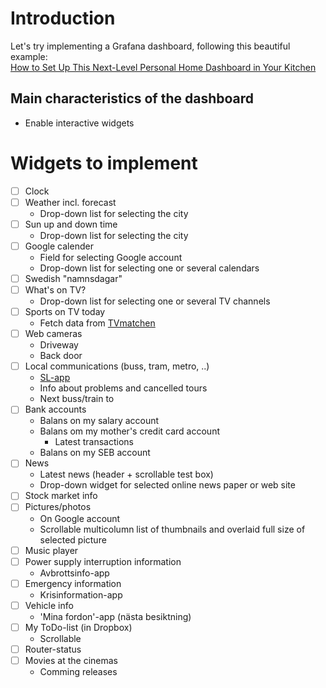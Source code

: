 # Introduction
Let's try implementing a Grafana dashboard, following this beautiful example:\
[How to Set Up This Next-Level Personal Home Dashboard in Your Kitchen](https://grafana.com/blog/2019/10/29/how-to-set-up-this-next-level-personal-home-dashboard-in-your-kitchen/)

## Main characteristics of the dashboard
* Enable interactive widgets

# Widgets to implement
- [ ] Clock
- [ ] Weather incl. forecast
  * Drop-down list for selecting the city
- [ ] Sun up and down time
  * Drop-down list for selecting the city
- [ ] Google calender
  * Field for selecting Google account
  * Drop-down list for selecting one or several calendars
- [ ] Swedish "namnsdagar"
- [ ] What's on TV?
  * Drop-down list for selecting one or several TV channels
- [ ] Sports on TV today
  * Fetch data from [TVmatchen](https://www.tvmatchen.nu/)
- [ ] Web cameras
  * Driveway
  * Back door
- [ ] Local communications (buss, tram, metro, ..)
  * [SL-app](https://sl.se/)
  * Info about problems and cancelled tours
  * Next buss/train to <default or selected destination>
- [ ] Bank accounts
  * Balans on my salary account
  * Balans om my mother's credit card account
    * Latest transactions
  * Balans on my SEB account
- [ ] News
  * Latest news (header + scrollable test box)
  * Drop-down widget for selected online news paper or web site
- [ ] Stock market info
- [ ] Pictures/photos
  * On Google account
  * Scrollable multicolumn list of thumbnails and overlaid full size of selected picture
- [ ] Music player
- [ ] Power supply interruption information
  * Avbrottsinfo-app
- [ ] Emergency information
  * Krisinformation-app
- [ ] Vehicle info
  * 'Mina fordon'-app (nästa besiktning)
- [ ] My ToDo-list (in Dropbox)
  * Scrollable
- [ ] Router-status
- [ ] Movies at the cinemas
  * Comming releases
